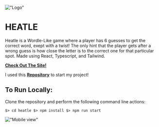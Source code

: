 !["Logo"](https://github.com/Amohamed96/heatle/blob/master/public/logo512.png?raw=true)

# HEATLE

Heatle is a Wordle-Like game where a player has 6 guesses to get the correct word, exept with a twist! The only hint that the player gets after a wrong guess is how close the letter is to the correct one for that particular spot. Made using React, Typescript, and Tailwind.

[**Check Out The Site!**](https://heatlegame.com/)

I used this [**Repository**](https://github.com/cwackerfuss/react-wordle) to start my project!

## To Run Locally:

Clone the repository and perform the following command line actions:

`$> cd heatle $> npm install $> npm run start`

!["Mobile view"](<https://github.com/Amohamed96/heatle/blob/master/public/images/Untitled%20design%20(10).png?raw=true>)
